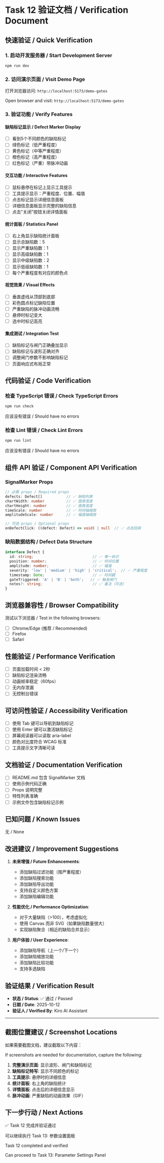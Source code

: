 # Task 12 验证文档 / Verification Document

## 快速验证 / Quick Verification

### 1. 启动开发服务器 / Start Development Server

```bash
npm run dev
```

### 2. 访问演示页面 / Visit Demo Page

打开浏览器访问: `http://localhost:5173/demo-gates`

Open browser and visit: `http://localhost:5173/demo-gates`

### 3. 验证功能 / Verify Features

#### 缺陷标记显示 / Defect Marker Display
- [ ] 看到5个不同颜色的缺陷标记
- [ ] 绿色标记（低严重程度）
- [ ] 黄色标记（中等严重程度）
- [ ] 橙色标记（高严重程度）
- [ ] 红色标记（严重）带脉冲动画

#### 交互功能 / Interactive Features
- [ ] 鼠标悬停在标记上显示工具提示
- [ ] 工具提示显示：严重程度、位置、幅值
- [ ] 点击标记显示详细信息面板
- [ ] 详细信息面板显示完整的缺陷信息
- [ ] 点击"关闭"按钮关闭详情面板

#### 统计面板 / Statistics Panel
- [ ] 右上角显示缺陷统计面板
- [ ] 显示总缺陷数：5
- [ ] 显示严重缺陷数：1
- [ ] 显示高级缺陷数：1
- [ ] 显示中级缺陷数：2
- [ ] 显示低级缺陷数：1
- [ ] 每个严重程度有对应的颜色点

#### 视觉效果 / Visual Effects
- [ ] 垂直虚线从顶部到底部
- [ ] 彩色圆点标记缺陷位置
- [ ] 严重缺陷的脉冲动画流畅
- [ ] 悬停时标记变大
- [ ] 选中时标记高亮

#### 集成测试 / Integration Test
- [ ] 缺陷标记与闸门正确叠加显示
- [ ] 缺陷标记与波形正确对齐
- [ ] 调整闸门参数不影响缺陷标记
- [ ] 页面响应式布局正常

## 代码验证 / Code Verification

### 检查 TypeScript 错误 / Check TypeScript Errors

```bash
npm run check
```

应该没有错误 / Should have no errors

### 检查 Lint 错误 / Check Lint Errors

```bash
npm run lint
```

应该没有错误 / Should have no errors

## 组件 API 验证 / Component API Verification

### SignalMarker Props

```typescript
// 必需 props / Required props
defects: Defect[]           // ✅ 缺陷列表
chartWidth: number          // ✅ 图表宽度
chartHeight: number         // ✅ 图表高度
timeScale: number           // ✅ 时间轴缩放
amplitudeScale: number      // ✅ 幅值轴缩放

// 可选 props / Optional props
onDefectClick: ((defect: Defect) => void) | null  // ✅ 点击回调
```

### 缺陷数据结构 / Defect Data Structure

```typescript
interface Defect {
  id: string;                           // ✅ 唯一标识
  position: number;                     // ✅ 时间位置
  amplitude: number;                    // ✅ 幅值
  severity: 'low' | 'medium' | 'high' | 'critical';  // ✅ 严重程度
  timestamp: Date;                      // ✅ 时间戳
  gateTriggered: 'A' | 'B' | 'both';   // ✅ 触发闸门
  notes?: string;                       // ✅ 备注（可选）
}
```

## 浏览器兼容性 / Browser Compatibility

测试以下浏览器 / Test in the following browsers:
- [ ] Chrome/Edge (推荐 / Recommended)
- [ ] Firefox
- [ ] Safari

## 性能验证 / Performance Verification

- [ ] 页面加载时间 < 2秒
- [ ] 缺陷标记渲染流畅
- [ ] 动画帧率稳定（60fps）
- [ ] 无内存泄漏
- [ ] 无控制台错误

## 可访问性验证 / Accessibility Verification

- [ ] 使用 Tab 键可以导航到缺陷标记
- [ ] 使用 Enter 键可以激活缺陷标记
- [ ] 屏幕阅读器可以读取 aria-label
- [ ] 颜色对比度符合 WCAG 标准
- [ ] 工具提示文字清晰可读

## 文档验证 / Documentation Verification

- [ ] README.md 包含 SignalMarker 文档
- [ ] 使用示例代码正确
- [ ] Props 说明完整
- [ ] 特性列表准确
- [ ] 示例文件包含缺陷标记示例

## 已知问题 / Known Issues

无 / None

## 改进建议 / Improvement Suggestions

1. **未来增强 / Future Enhancements**:
   - 添加缺陷过滤功能（按严重程度）
   - 添加缺陷搜索功能
   - 添加缺陷导出功能
   - 支持自定义颜色方案
   - 添加缺陷编辑功能

2. **性能优化 / Performance Optimization**:
   - 对于大量缺陷（>100），考虑虚拟化
   - 使用 Canvas 而非 SVG（如果缺陷数量很大）
   - 实现缺陷聚合（相近的缺陷合并显示）

3. **用户体验 / User Experience**:
   - 添加缺陷导航（上一个/下一个）
   - 添加缺陷缩放功能
   - 添加缺陷比较功能
   - 支持多选缺陷

## 验证结果 / Verification Result

- **状态 / Status**: ✅ 通过 / Passed
- **日期 / Date**: 2025-10-12
- **验证人 / Verified By**: Kiro AI Assistant

---

## 截图位置建议 / Screenshot Locations

如果需要截图文档，建议截取以下内容：

If screenshots are needed for documentation, capture the following:

1. **完整演示页面**: 显示波形、闸门和缺陷标记
2. **缺陷标记特写**: 显示不同颜色的标记
3. **工具提示**: 悬停时的详细信息
4. **统计面板**: 右上角的缺陷统计
5. **详情面板**: 点击后的详细信息显示
6. **脉冲动画**: 严重缺陷的动画效果（GIF）

## 下一步行动 / Next Actions

✅ Task 12 完成并验证通过

可以继续执行 Task 13: 参数设置面板

Task 12 completed and verified

Can proceed to Task 13: Parameter Settings Panel
